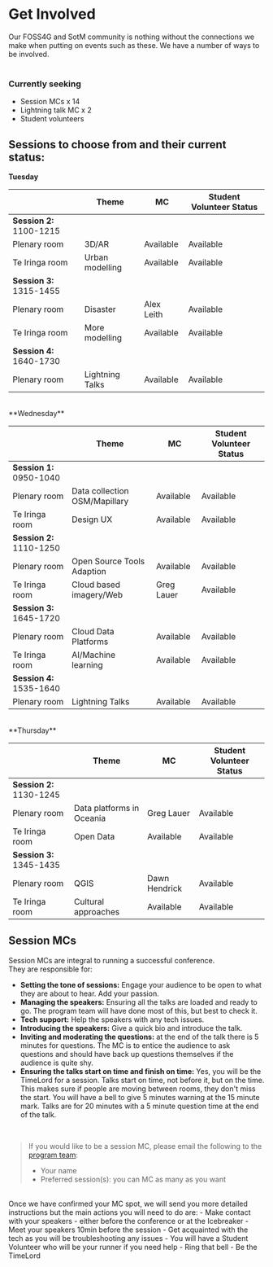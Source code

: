 # Get Involved
Our FOSS4G and SotM community is nothing without the connections we make when putting on events such as these. We have a number of ways to be involved.
<br /><br />

### Currently seeking
- Session MCs x 14
- Lightning talk MC x 2
- Student volunteers

## Sessions to choose from and their current status:
**Tuesday**	

|  | Theme | MC | Student Volunteer Status |
| --- | --- | --- | --- |
| **Session 2:** 1100-1215 |  | | |
| Plenary room | 3D/AR | Available | Available |
| Te Iringa room | Urban modelling | Available | Available |
| **Session 3:** 1315-1455 |  | | |
| Plenary room | Disaster | Alex Leith | Available |
| Te Iringa room | More modelling | Available | Available |
| **Session 4:** 1640-1730 |  | | |
| Plenary room	| Lightning Talks | Available | Available |

<br >
**Wednesday**	

|  | Theme | MC | Student Volunteer Status |
| --- | --- | --- | --- |
| **Session 1:** 0950-1040	|  | | |
| Plenary room | Data collection OSM/Mapillary | Available | Available |
| Te Iringa room | Design UX | Available | Available |
| **Session 2:** 1110-1250 |  | | |
| Plenary room	| Open Source Tools Adaption | Available | Available |
| Te Iringa room	| Cloud based imagery/Web | Greg Lauer | Available |
| **Session 3:** 1645-1720 |  | | |
| Plenary room	| Cloud Data Platforms | Available | Available |
| Te Iringa room	| AI/Machine learning | Available | Available |
| **Session 4:** 1535-1640 |  | | |
| Plenary room	| Lightning Talks | Available | Available |

<br >
**Thursday**	

|  | Theme | MC | Student Volunteer Status |
| --- | --- | --- | --- |
| **Session 2:** 1130-1245	|  | | |
| Plenary room	| Data platforms in Oceania | Greg Lauer | Available |
| Te Iringa room	| Open Data | Available | Available |
| **Session 3:** 1345-1435 |  | | |
| Plenary room	| QGIS | Dawn Hendrick | Available |
| Te Iringa room	| Cultural approaches | Available | Available |

## Session MCs
Session MCs are integral to running a successful conference. <br />
They are responsible for:
- **Setting the tone of sessions:** Engage your audience to be open to what they are about to hear. Add your passion. 
- **Managing the speakers:** Ensuring all the talks are loaded and ready to go. The program team will have done most of this, but best to check it.
- **Tech support:** Help the speakers with any tech issues.
- **Introducing the speakers:** Give a quick bio and introduce the talk.
- **Inviting and moderating the questions:** at the end of the talk there is 5 minutes for questions. The MC is to entice the audience to ask questions and should have back up questions themselves if the audience is quite shy. 
- **Ensuring the talks start on time and finish on time:** Yes, you will be the TimeLord for a session. Talks start on time, not before it, but on the time. This makes sure if  people are moving between rooms, they don't miss the start. You will have a bell to give 5 minutes warning at the 15 minute mark. Talks are for 20 minutes with a 5 minute question time at the end of the talk. 

<br />

> If you would like to be a session MC, please email the following to the [program team](mailto:program@foss4g-oceania.org):
>  - Your name
>  - Preferred session(s): you can MC as many as you want

<br />
Once we have confirmed your MC spot, we will send you more detailed instructions but the main actions you will need to do are: 
- Make contact with your speakers - either before the conference or at the Icebreaker
- Meet your speakers 10min before the session
- Get acquainted with the tech as you will be troubleshooting any issues
- You will have a Student Volunteer who will be your runner if you need help
- Ring that bell
- Be the TimeLord


